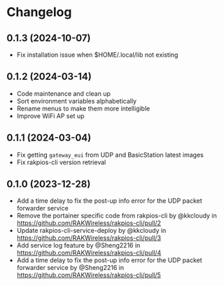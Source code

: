 # Changelog

## 0.1.3 (2024-10-07)

* Fix installation issue when $HOME/.local/lib not existing

## 0.1.2 (2024-03-14)

* Code maintenance and clean up
* Sort environment variables alphabetically
* Rename menus to make them more intelligible
* Improve WiFi AP set up

## 0.1.1 (2024-03-04)

* Fix getting `gateway_eui` from UDP and BasicStation latest images
* Fix rakpios-cli version retrieval

## 0.1.0 (2023-12-28)

* Add a time delay to fix the post-up info error for the UDP packet forwarder service
* Remove the portainer specific code from rakpios-cli by @kkcloudy in https://github.com/RAKWireless/rakpios-cli/pull/2
* Update rakpios-cli-service-deploy by @kkcloudy in https://github.com/RAKWireless/rakpios-cli/pull/3
* Add service log feature by @Sheng2216 in https://github.com/RAKWireless/rakpios-cli/pull/4
* Add a time delay to fix the post-up info error for the UDP packet forwarder service by @Sheng2216 in https://github.com/RAKWireless/rakpios-cli/pull/5

